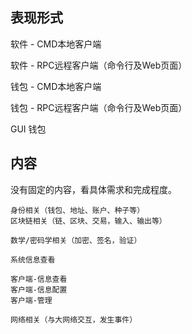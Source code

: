 ## 表现形式

软件 - CMD本地客户端

软件 - RPC远程客户端（命令行及Web页面）

钱包 - CMD本地客户端

钱包 - RPC远程客户端（命令行及Web页面）

GUI 钱包

## 内容

没有固定的内容，看具体需求和完成程度。

```
身份相关（钱包、地址、账户、种子等）  
区块链相关（链、区块、交易，输入、输出等）  

数学/密码学相关（加密、签名，验证）

系统信息查看  

客户端-信息查看  
客户端-信息配置  
客户端-管理 

网络相关（与大网络交互，发生事件）
```

## 




